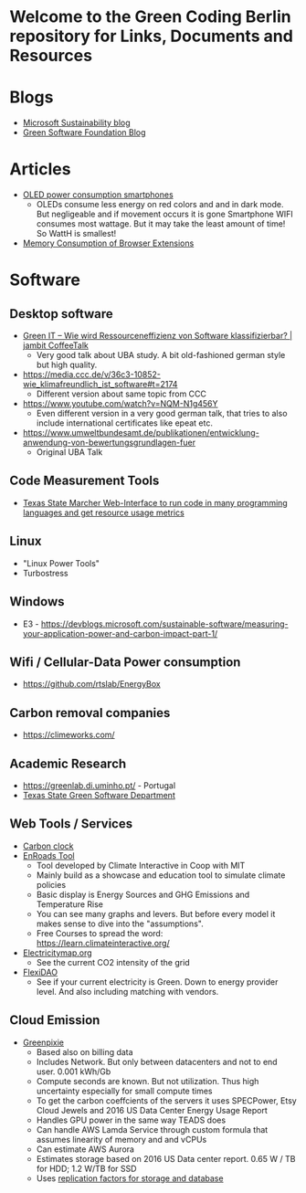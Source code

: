 # Welcome to the Green Coding Berlin repository for Links, Documents and Resources

# Blogs
- [Microsoft Sustainability blog](https://devblogs.microsoft.com/sustainable-software/feed/)
- [Green Software Foundation Blog](https://greensoftware.foundation/articles)

# Articles
- [OLED power consumption smartphones](https://www.youtube.com/watch?v=D-spTjqAswA&t=3324s)
  + OLEDs consume less energy on red colors and and in dark mode. But negligeable and if movement occurs it is gone
  Smartphone WIFI consumes most wattage. But it may take the least amount of time! So WattH is smallest!
- [Memory Consumption of Browser Extensions](https://www.debugbear.com/blog/chrome-extension-performance-2021#browser-memory-consumption)

# Software

## Desktop software
- [Green IT – Wie wird Ressourceneffizienz von Software klassifizierbar? | jambit CoffeeTalk](https://www.youtube.com/watch?v=NQM-N1g456Y) 
  + Very good talk about UBA study. A bit old-fashioned german style but high quality.
- https://media.ccc.de/v/36c3-10852-wie_klimafreundlich_ist_software#t=2174
  + Different version about same topic from CCC
- https://www.youtube.com/watch?v=NQM-N1g456Y
  + Even different version in a very good german talk, that tries to also include international certificates like epeat etc.
- https://www.umweltbundesamt.de/publikationen/entwicklung-anwendung-von-bewertungsgrundlagen-fuer 
  + Original UBA Talk

## Code Measurement Tools
- [Texas State Marcher Web-Interface to run code in many programming languages and get resource usage metrics](https://greencode.cs.txstate.edu/)

## Linux
- "Linux Power Tools"
- Turbostress

## Windows
- E3 - https://devblogs.microsoft.com/sustainable-software/measuring-your-application-power-and-carbon-impact-part-1/

## Wifi / Cellular-Data Power consumption
- https://github.com/rtslab/EnergyBox


## Carbon removal companies
- https://climeworks.com/

## Academic Research
- https://greenlab.di.uminho.pt/ - Portugal
- [Texas State Green Software Department](https://greensoft.cs.txstate.edu/)

## Web Tools / Services

- [Carbon clock](https://conf.researchr.org/series/ict4s)
- [EnRoads Tool](https://en-roads.climateinteractive.org/scenario.html?v=22.1.0)
  + Tool developed by Climate Interactive in Coop with MIT
  + Mainly build as a showcase and education tool to simulate climate policies
  + Basic display is Energy Sources and GHG Emissions and Temperature Rise
  + You can see many graphs and levers. But before every model it makes sense to dive into the "assumptions".
  + Free Courses to spread the word: https://learn.climateinteractive.org/
- [Electricitymap.org](https://electricitymap.org)
  + See the current CO2 intensity of the grid
- [FlexiDAO](https://www.flexidao.com/)
  + See if your current electricity is Green. Down to energy provider level. And also including matching with vendors.

## Cloud Emission
- [Greenpixie](https://greenpixie.com/blog/cloud-emission-calculation-methodology-AWS)
  + Based also on billing data
  + Includes Network. But only between datacenters and not to end user. 0.001 kWh/Gb
  + Compute seconds are known. But not utilization. Thus high uncertainty especially for small compute times
  + To get the carbon coeffcients of the servers it uses SPECPower, Etsy Cloud Jewels and 2016 US Data Center Energy Usage Report
  + Handles GPU power in the same way TEADS does
  + Can handle AWS Lamda Service through custom formula that assumes linearity of memory and and vCPUs
  + Can estimate AWS Aurora
  + Estimates storage based on 2016 US Data center report. 0.65 W / TB for HDD;  1.2 W/TB for SSD
  + Uses [replication factors for storage and database](https://docs.google.com/spreadsheets/d/1D7mIGKkdO1djPoMVmlXRmzA7_4tTiGZLYdVbfe85xQM/edit#gid=735227650)
